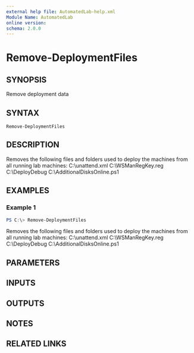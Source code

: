 ```yaml
---
external help file: AutomatedLab-help.xml
Module Name: AutomatedLab
online version:
schema: 2.0.0
---
```


# Remove-DeploymentFiles

## SYNOPSIS
Remove deployment data

## SYNTAX

```
Remove-DeploymentFiles
```

## DESCRIPTION
Removes the following files and folders used to deploy the machines from all running lab machines:
C:\unattend.xml
C:\WSManRegKey.reg
C:\DeployDebug
C:\AdditionalDisksOnline.ps1

## EXAMPLES

### Example 1
```powershell
PS C:\> Remove-DeploymentFiles
```

Removes the following files and folders used to deploy the machines from all running lab machines:
C:\unattend.xml
C:\WSManRegKey.reg
C:\DeployDebug
C:\AdditionalDisksOnline.ps1

## PARAMETERS

## INPUTS

## OUTPUTS

## NOTES

## RELATED LINKS
